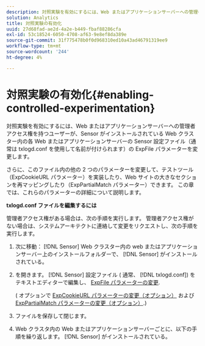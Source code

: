 ```yaml
---
description: 対照実験を有効にするには、Web またはアプリケーションサーバーへの管理者アクセス権を持つユーザーが、Sensor がインストールされている Web クラスター内の各 Web またはアプリケーションサーバーの Sensor 設定ファイル（通常は txlogd.conf を使用して名前が付けられます）の ExpFile パラメーターを変更します。
solution: Analytics
title: 対照実験の有効化
uuid: 27d68fad-ae2d-4a2e-b449-fbaf88286cfa
exl-id: 53c18524-6050-4708-af63-9e8ef8da389e
source-git-commit: 31f775478b0f0d968310ed10a43ad46791319ee9
workflow-type: tm+mt
source-wordcount: '244'
ht-degree: 4%

---
```


# 対照実験の有効化{#enabling-controlled-experimentation}

対照実験を有効にするには、Web またはアプリケーションサーバーへの管理者アクセス権を持つユーザーが、Sensor がインストールされている Web クラスター内の各 Web またはアプリケーションサーバーの Sensor 設定ファイル（通常は txlogd.conf を使用して名前が付けられます）の ExpFile パラメーターを変更します。

さらに、このファイル内の他の 2 つのパラメーターを変更して、テストツール（ExpCookieURL パラメーター）を実装したり、Web サイトの大きなセクションを再マッピングしたり（ExpPartialMatch パラメーター）できます。 この章では、これらのパラメーターの詳細について説明します。

**txlogd.conf ファイルを編集するには**

管理者アクセス権がある場合は、次の手順を実行します。 管理者アクセス権がない場合は、システムアーキテクトに連絡して変更をリクエストし、次の手順を実行します。

1. 次に移動： [!DNL Sensor] Web クラスター内の web またはアプリケーションサーバー上のインストールフォルダーで、 [!DNL Sensor] がインストールされている。
1. を開きます。 [!DNL Sensor] 設定ファイル ( 通常、 [!DNL txlogd.conf]) をテキストエディターで編集し、 [ExpFile パラメーターの変更](../../../home/c-undst-ctrld-exp/t-en-ctrld-exp/c-mod-expfile-prm.md#concept-25232b386a654870becc789d4f1fcc28).

   ( オプションで [ExpCookieURL パラメーターの変更（オプション）](../../../home/c-undst-ctrld-exp/t-en-ctrld-exp/c-mod-expckurl-prm.md#concept-215bf86bab4e4ec0b0cc803ec48a8fcf) および [ExpPartialMatch パラメーターの変更（オプション）](../../../home/c-undst-ctrld-exp/t-en-ctrld-exp/c-mod-expplmth-prm.md#concept-9c817c4c49b74287b0f70d6a1a37655e).)

1. ファイルを保存して閉じます。
1. Web クラスタ内の Web またはアプリケーションサーバーごとに、以下の手順を繰り返します。 [!DNL Sensor] がインストールされている。
